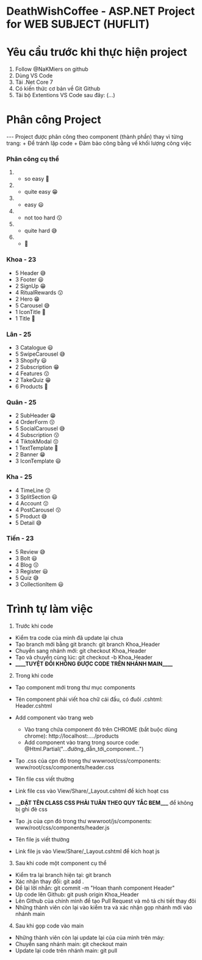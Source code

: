 # DeathWishCoffee - ASP.NET Project for WEB SUBJECT (HUFLIT)

# Yêu cầu trước khi thực hiện project

1. Follow @NaKMiers on github
2. Dùng VS Code
3. Tải .Net Core 7
4. Có kiến thức cơ bản về Git Github
5. Tải bộ Extentions VS Code sau đây: (...)

# Phân công Project

--- Project được phân công theo component (thành phần) thay vì từng trang: + Để tránh lặp code + Đảm bảo công bằng về khối lượng công việc

### Phân công cụ thể

1. -  so easy 🤣
2. -  quite easy 😁
3. -  easy 😃
4. -  not too hard 😗
5. -  quite hard 😅
6. -  🙂

### Khoa - 23

-  5 Header 😅
-  3 Footer 😃
-  2 SignUp 😁
-  4 RitualRewards 😗
-  2 Hero 😁
-  5 Carousel 😅
-  1 IconTitle 🤣
-  1 Title 🤣

### Lân - 25

-  3 Catalogue 😃
-  5 SwipeCarousel 😅
-  3 Shopify 😃
-  2 Subscription 😁
-  4 Features 😗
-  2 TakeQuiz 😁
-  6 Products 🙂

### Quân - 25

-  2 SubHeader 😁
-  4 OrderForm 😗
-  5 SocialCarousel 😅
-  4 Subscription 😗
-  4 TiktokModal 😗
-  1 TextTemplate 🤣
-  2 Banner 😁
-  3 IconTemplate 😃

### Kha - 25

-  4 TimeLine 😗
-  3 SplitSection 😃
-  4 Account 😗
-  4 PostCarousel 😗
-  5 Product 😅
-  5 Detail 😅

### Tiến - 23

-  5 Review 😅
-  3 Bolt 😃
-  4 Blog 😗
-  3 Register 😃
-  5 Quiz 😅
-  3 CollectionItem 😃

# Trình tự làm việc

1. Trước khi code

-  Kiểm tra code của mình đã update lại chưa
-  Tạo branch mới bằng git branch: git branch Khoa_Header
-  Chuyển sang nhánh mới: git checkout Khoa_Header
-  Tạo và chuyển cùng lúc: git checkout -b Khoa_Header
-  **\_\_\_\_**TUYỆT ĐỐI KHÔNG ĐƯỢC CODE TRÊN NHÁNH MAIN**\_\_\_\_**

2. Trong khi code

-  Tạo component mới trong thư mục components
-  Tên component phải viết hoa chữ cái đầu, có đuôi .cshtml: Header.cshtml
-  Add component vào trang web
   -  Vào trang chứa component đó trên CHROME (bắt buộc dùng chrome): http://localhost:..../products
   -  Add component vào trang trong source code: @Html.Partial("...đường_dẫn_tới_component...")
-  Tạo .css của cpn đó trong thư wwwroot/css/components: www/root/css/components/header.css
-  Tên file css viết thường
-  Link file css vào View/Share/\_Layout.cshtml để kích hoạt css
-  \_**\_ĐẶT TÊN CLASS CSS PHẢI TUÂN THEO QUY TẮC BEM\_\_\_** để không bị ghi đè css

-  Tạo .js của cpn đó trong thư wwwroot/js/components: www/root/css/components/header.js
-  Tên file js viết thường
-  Link file js vào View/Share/\_Layout.cshtml để kích hoạt js

3. Sau khi code một component cụ thể

-  Kiểm tra lại branch hiện tại: git branch
-  Xác nhận thay đổi: git add .
-  Để lại lời nhắn: git commit -m "Hoan thanh component Header"
-  Up code lên Github: git push origin Khoa_Header
-  Lên Github của chính mình để tạo Pull Request và mô tả chi tiết thay đôi
-  Những thành viên còn lại vào kiểm tra và xác nhận gọp nhánh mới vào nhánh main

4. Sau khi gọp code vào main

-  Những thành viên còn lại update lại của của mình trên máy:
-  Chuyển sang nhánh main: git checkout main
-  Update lại code trên nhánh main: git pull
